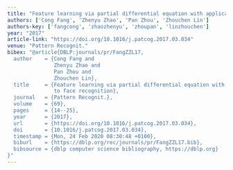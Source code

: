 ```yaml
---
title: "Feature learning via partial differential equation with applications to face recognition"
authors: ['Cong Fang', 'Zhenyu Zhao', 'Pan Zhou', 'Zhouchen Lin']
authors-key: ['fangcong', 'zhaozhenyu', 'zhoupan', 'linzhouchen']
year: "2017"
article-link: "https://doi.org/10.1016/j.patcog.2017.03.034"
venue: "Pattern Recognit."
bibex: "@article{DBLP:journals/pr/FangZZL17,
  author    = {Cong Fang and
               Zhenyu Zhao and
               Pan Zhou and
               Zhouchen Lin},
  title     = {Feature learning via partial differential equation with applications
               to face recognition},
  journal   = {Pattern Recognit.},
  volume    = {69},
  pages     = {14--25},
  year      = {2017},
  url       = {https://doi.org/10.1016/j.patcog.2017.03.034},
  doi       = {10.1016/j.patcog.2017.03.034},
  timestamp = {Mon, 24 Feb 2020 08:30:48 +0100},
  biburl    = {https://dblp.org/rec/journals/pr/FangZZL17.bib},
  bibsource = {dblp computer science bibliography, https://dblp.org}
}"
---
```

